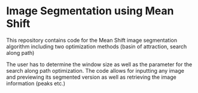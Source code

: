# Image Segmentation using Mean Shift

This repository contains code for the Mean Shift image segmentation algorithm including two optimization methods (basin of attraction, search along path)

The user has to determine the window size as well as the parameter for the search along path optimization.
The code allows for inputting any image and previewing its segmented version as well as retrieving the image information (peaks etc.)
